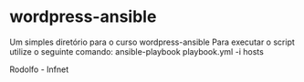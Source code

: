 # wordpress-ansible
Um simples diretório para o curso wordpress-ansible
Para executar o script utilize o seguinte comando:
ansible-playbook playbook.yml -i hosts

Rodolfo - Infnet
